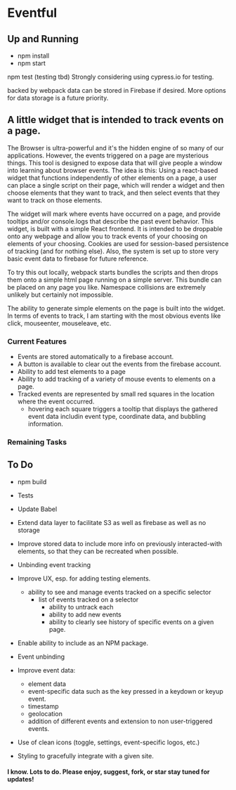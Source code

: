 # Eventful

## Up and Running
* npm install
* npm start

npm test
(testing tbd) Strongly considering using cypress.io for testing.

backed by webpack
data can be stored in Firebase if desired. More options for data storage is a future priority.

## A little widget that is intended to track events on a page.

The Browser is ultra-powerful and it's the hidden engine of so many of our applications. However, the events triggered on a page are mysterious things. This tool is designed to expose data that will give people a window into learning about browser events. The idea is this: Using a react-based widget that functions independently of other elements on a page, a user can place a single script on their page, which will render a widget and then choose elements that they want to track, and then select events that they want to track on those elements.

The widget will mark where events have occurred on a page, and provide tooltips and/or console.logs that describe the past event behavior. This widget, is built with a simple React frontend. It is intended to be droppable onto any webpage and allow you to track events of your choosing on elements of your choosing. Cookies are used for session-based persistence of tracking (and for nothing else). Also, the system is set up to store very basic event data to firebase for future reference.

To try this out locally, webpack starts bundles the scripts and then drops them onto a simple html page running on a simple server. This bundle can be placed on any page you like. Namespace collisions are extremely unlikely but certainly not impossible.

The ability to generate simple elements on the page is built into the widget. In terms of events to track, I am starting with the most obvious events like click, mouseenter, mouseleave, etc.

### Current Features
- Events are stored automatically to a firebase account.
- A button is available to clear out the events from the firebase account.
- Ability to add test elements to a page
- Ability to add tracking of a variety of mouse events to elements on a page.
- Tracked events are represented by small red squares in the location where the event occurred.
  - hovering each square triggers a tooltip that displays the gathered event data includin event type, coordinate data, and bubbling information.

### Remaining Tasks
## To Do
- npm build
- Tests
- Update Babel
- Extend data layer to facilitate S3 as well as firebase as well as no storage
- Improve stored data to include more info on previously interacted-with elements, so that they can be recreated when possible.
- Unbinding event tracking
- Improve UX, esp. for adding testing elements.
  - ability to see and manage events tracked on a specific selector
    - list of events tracked on a selector
      - ability to untrack each
      - ability to add new events
      - ability to clearly see history of specific events on a given page.

- Enable ability to include as an NPM package.
- Event unbinding
- Improve event data:
  - element data
  - event-specific data such as the key pressed in a keydown or keyup event.
  - timestamp
  - geolocation
  - addition of different events and extension to non user-triggered events.

- Use of clean icons (toggle, settings, event-specific logos, etc.)
- Styling to gracefully integrate with a given site.

#### I know. Lots to do. Please enjoy, suggest, fork, or star stay tuned for updates!
